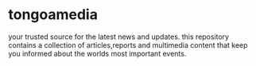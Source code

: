 # tongoamedia
your trusted source for the latest news and updates. this repository contains a collection of articles,reports and multimedia content that keep you informed about the worlds most important events.
